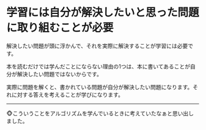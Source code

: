 # 学習には自分が解決したいと思った問題に取り組むことが必要

解決したい問題が頭に浮かんで、それを実際に解決することが学習には必要です。

本を読むだけでは学んだことにならない理由の1つは、本に書いてあることが自分が解決したい問題ではないからです。

実際に問題を解くと、書かれている問題が自分が解決したい問題になります。それに対する答えを考えることが学びになります。

---

🐵こういうことをアルゴリズムを学んでいるときに考えていたなぁと思い出しました。
